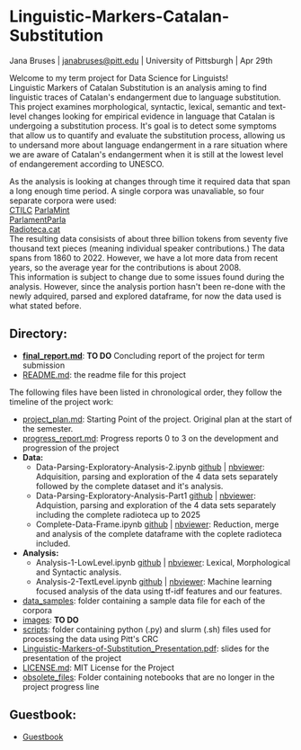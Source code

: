 # Linguistic-Markers-Catalan-Substitution
Jana Bruses | janabruses@pitt.edu | University of Pittsburgh | Apr 29th

Welcome to my term project for Data Science for Linguists!\
Linguistic Markers of Catalan Substitution is an analysis aming to find linguistic traces of Catalan's endangerment due to language substitution. 
This project examines morphological, syntactic, lexical, semantic and text-level changes looking for empirical evidence in language that Catalan is undergoing a substitution process. It's goal is to detect some symptoms that allow us to quantify and evaluate the substitution process, allowing us to undersand more about language endangerment in a rare situation where we are aware of Catalan's endangerment when it is still at the lowest level of endangerement according to UNESCO.  

As the analysis is looking at changes through time it required data that span a long enough time period. A single corpora was unavaliable, so four separate corpora were used:\
[CTILC](https://ctilc.iec.cat/scripts/CTILCCorpus_Descarr.asp)
[ParlaMint](clarin-eric.github.io/ParlaMint/)\
[ParlamentParla](https://doi.org/10.5281/zenodo.5541827)\
[Radioteca.cat](https://radioteca.cat/)\
The resulting data consisists of about three billion tokens from seventy five thousand text pieces (meaning individual speaker contributions.) The data spans from 1860 to 2022. However, we have a lot more data from recent years, so the average year for the contributions is about 2008.\
This information is subject to change due to some issues found during the analysis. However, since the analysis portion hasn't been re-done with the newly adquired, parsed and explored dataframe, for now the data used is what stated before. 

## Directory:
- **[final_report.md](final_report.md)**: **TO DO** Concluding report of the project for term submission
- [README.md](README.md): the readme file for this project

The following files have been listed in chronological order, they follow the timeline of the project work:
- [project_plan.md](https://github.com/Data-Science-for-Linguists-2025/Linguistic-Markers-Catalan-Substitution/blob/main/project_plan.md): Starting Point of the project. Original plan at the start of the semester.
- [progress_report.md](progress_report.md): Progress reports 0 to 3 on the development and progression of the project
- **Data:** 
    - Data-Parsing-Exploratory-Analysis-2.ipynb [github](https://github.com/Data-Science-for-Linguists-2025/Linguistic-Markers-Catalan-Substitution/blob/main/Data-Parsing-Exploratory-Analysis-2.ipynb) | [nbviewer](https://nbviewer.org/github/Data-Science-for-Linguists-2025/Linguistic-Markers-Catalan-Substitution/blob/main/Data-Parsing-Exploratory-Analysis-2.ipynb): Adquisition, parsing and exploration of the 4 data sets separately followed by the complete dataset and it's analysis.
    - Data-Parsing-Exploratory-Analysis-Part1 [github](https://github.com/Data-Science-for-Linguists-2025/Linguistic-Markers-Catalan-Substitution/blob/main/Data-Parsing-Exploratory-Analysis-Part1.ipynb) | [nbviewer](https://nbviewer.org/github/Data-Science-for-Linguists-2025/Linguistic-Markers-Catalan-Substitution/blob/main/Data-Parsing-Exploratory-Analysis-Part1.ipynb): Adquistion, parsing and exploration of the 4 data sets separately including the complete radioteca up to 2025
    - Complete-Data-Frame.ipynb [github](https://github.com/Data-Science-for-Linguists-2025/Linguistic-Markers-Catalan-Substitution/blob/main/CompleteDataFrame.ipynb) | [nbviewer](https://nbviewer.org/github/Data-Science-for-Linguists-2025/Linguistic-Markers-Catalan-Substitution/blob/main/CompleteDataFrame.ipynb): Reduction, merge and analysis of the complete dataframe with the coplete radioteca included.
- **Analysis:** 
    - Analysis-1-LowLevel.ipynb [github](https://github.com/Data-Science-for-Linguists-2025/Linguistic-Markers-Catalan-Substitution/blob/main/Analysis-1-LowLevel.ipynb) | [nbviewer](https://nbviewer.org/github/Data-Science-for-Linguists-2025/Linguistic-Markers-Catalan-Substitution/blob/main/Analysis-1-LowLevel.ipynb): Lexical, Morphological and Syntactic analysis. 
    - Analysis-2-TextLevel.ipynb [github](https://github.com/Data-Science-for-Linguists-2025/Linguistic-Markers-Catalan-Substitution/blob/main/Analysis-2-TextLevel.ipynb) | [nbviewer](https://nbviewer.org/github/Data-Science-for-Linguists-2025/Linguistic-Markers-Catalan-Substitution/blob/main/Analysis-2-TextLevel.ipynb): Machine learning focused analysis of the data using tf-idf features and our features.
- [data_samples](https://github.com/Data-Science-for-Linguists-2025/Linguistic-Markers-Catalan-Substitution/tree/main/data_samples): folder containing a sample data file for each of the corpora
- [images](POSARLINK): **TO DO**
- [scripts](https://github.com/Data-Science-for-Linguists-2025/Linguistic-Markers-Catalan-Substitution/tree/main/scripts): folder containing python (.py) and slurm (.sh) files used for processing the data using Pitt's CRC
- [Linguistic-Markers-of-Substitution_Presentation.pdf](https://github.com/Data-Science-for-Linguists-2025/Linguistic-Markers-Catalan-Substitution/blob/main/Linguistic-Markers-of-Substitution_Presentation.pdf): slides for the presentation of the project
- [LICENSE.md](LICENSE.md): MIT License for the Project
- [obsolete_files](https://github.com/Data-Science-for-Linguists-2025/Linguistic-Markers-Catalan-Substitution/tree/main/obsolete_files): Folder containing notebooks that are no longer in the project progress line

## Guestbook: 
- [Guestbook](https://github.com/Data-Science-for-Linguists-2025/Class-Lounge/blob/main/guestbooks/jana.md)
